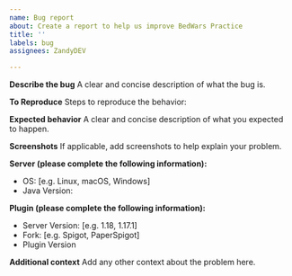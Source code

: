 ```yaml
---
name: Bug report
about: Create a report to help us improve BedWars Practice
title: ''
labels: bug
assignees: ZandyDEV

---
```


**Describe the bug**
A clear and concise description of what the bug is.

**To Reproduce**
Steps to reproduce the behavior:

**Expected behavior**
A clear and concise description of what you expected to happen.

**Screenshots**
If applicable, add screenshots to help explain your problem.

**Server (please complete the following information):**
 - OS: [e.g. Linux, macOS, Windows]
 - Java Version: 

**Plugin (please complete the following information):**
  - Server Version: [e.g. 1.18, 1.17.1]
  - Fork: [e.g. Spigot, PaperSpigot]
  - Plugin Version

**Additional context**
Add any other context about the problem here.
